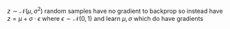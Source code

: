 $z\sim\mathcal{N}(\mu, \sigma^2)$ random samples have no gradient to backprop
so instead have $z=\mu+\sigma\cdot\epsilon$ where $\epsilon\sim\mathcal{N}(0,1)$
and learn $\mu,\sigma$ which do have gradients